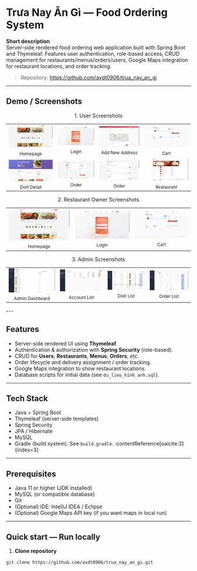 # Trưa Nay Ăn Gì — Food Ordering System

**Short description**  
Server-side rendered food ordering web application built with Spring Boot and Thymeleaf. Features user authentication, role-based access, CRUD management for restaurants/menus/orders/users, Google Maps integration for restaurant locations, and order tracking.

> Repository: https://github.com/avdt0906/trua_nay_an_gi

---

## Demo / Screenshots
<div align="center">
  <p>1. User Screenshots</p>
  <table>
    <tr>
      <td align="center">
        <img src="uploads/screenshots/homepage.png" alt="Homepage" width="300"><br>
        <sub>Homepage</sub>
      </td>
      <td align="center">
        <img src="uploads/screenshots/login.png" alt="Login" width="300"><br>
        <sub>Login</sub>
      </td>
      <td align="center">
        <img src="uploads/screenshots/user_address.png" alt="Add New Address" width="300"><br>
        <sub>Add New Address</sub>
      </td>
      <td align="center">
        <img src="uploads/screenshots/cart.png" alt="Cart" width="300"><br>
        <sub>Cart</sub>
      </td>
    </tr>
    <tr>
      <td align="center">
        <img src="uploads/screenshots/dish_detail.png" alt="Dish Detail" width="300"><br>
        <sub>Dish Detail</sub>
      </td>
      <td align="center">
        <img src="uploads/screenshots/order.png" alt="Order" width="300"><br>
        <sub>Order</sub>
      </td>
      <td align="center">
        <img src="uploads/screenshots/order_history.png" alt="Order History" width="300"><br>
        <sub>Order</sub>
      </td><td align="center">
        <img src="uploads/screenshots/restaurant.png" alt="Restaurant" width="300"><br>
        <sub>Restaurant</sub>
      </td>
    </tr>
  </table>
</div>

<div align="center">
  <p>2. Restaurant Owner Screenshots</p>
  <table>
    <tr>
      <td align="center">
        <img src="uploads/screenshots/homepage.png" alt="Homepage" width="300"><br>
        <sub>Homepage</sub>
      </td>
      <td align="center">
        <img src="uploads/screenshots/login.png" alt="Login" width="300"><br>
        <sub>Login</sub>
      </td>
      <td align="center">
        <img src="uploads/screenshots/cart.png" alt="Cart" width="300"><br>
        <sub>Cart</sub>
      </td>
    </tr>
  </table>
</div>

<div align="center">
  <p>3. Admin Screenshots</p>
  <table>
    <tr>
      <td align="center">
        <img src="uploads/screenshots/admin_dashboard.png" alt="Admin Dashboard" width="300"><br>
        <sub>Admin Dashboard</sub>
      </td>
      <td align="center">
        <img src="uploads/screenshots/admin_account_list.png" alt="Account List" width="300"><br>
        <sub>Account List</sub>
      </td>
      <td align="center">
        <img src="uploads/screenshots/admin_dish_list.png" alt="Dish List" width="300"><br>
        <sub>Dish List</sub>
      </td>
      <td align="center">
        <img src="uploads/screenshots/admin_order_list.png" alt="Order List" width="300"><br>
        <sub>Order List</sub>
      </td>
    </tr>
  </table>
</div>
---

## Features
- Server-side rendered UI using **Thymeleaf**.
- Authentication & authorization with **Spring Security** (role-based).
- CRUD for **Users**, **Restaurants**, **Menus**, **Orders**, etc.
- Order lifecycle and delivery assignment / order tracking.
- Google Maps integration to show restaurant locations.
- Database scripts for initial data (see `du_lieu_hinh_anh.sql`).

---

## Tech Stack
- Java + Spring Boot  
- Thymeleaf (server-side templates)  
- Spring Security  
- JPA / Hibernate  
- MySQL  
- Gradle (build system). See `build.gradle`. :contentReference[oaicite:3]{index=3}

---

## Prerequisites
- Java 11 or higher (JDK installed)
- MySQL (or compatible database)
- Git
- (Optional) IDE: IntelliJ IDEA / Eclipse
- (Optional) Google Maps API key (if you want maps in local run)

---

## Quick start — Run locally

1. **Clone repository**
```bash
git clone https://github.com/avdt0906/trua_nay_an_gi.git
